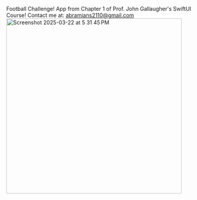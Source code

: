 Football Challenge! App from Chapter 1 of Prof. John Gallaugher's SwiftUI Course! Contact me at: abramians2110@gmail.com<img width="461" alt="Screenshot 2025-03-22 at 5 31 45 PM" src="https://github.com/user-attachments/assets/2426160a-9b7c-4d83-832c-b0efdb71d025" />
